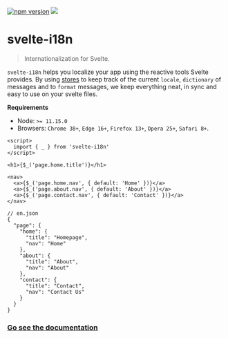 [![npm version](https://badge.fury.io/js/svelte-i18n.svg)](https://badge.fury.io/js/svelte-i18n) ![](https://github.com/kaisermann/svelte-i18n/workflows/CI/badge.svg)

# svelte-i18n

> Internationalization for Svelte.

`svelte-i18n` helps you localize your app using the reactive tools Svelte provides. By using [stores](https://svelte.dev/docs#svelte_store) to keep track of the current `locale`, `dictionary` of messages and to `format` messages, we keep everything neat, in sync and easy to use on your svelte files.

**Requirements**

- Node: `>= 11.15.0`
- Browsers: `Chrome 38+`, `Edge 16+`, `Firefox 13+`, `Opera 25+`, `Safari 8+`.

```svelte
<script>
  import { _ } from 'svelte-i18n'
</script>

<h1>{$_('page.home.title')}</h1>

<nav>
  <a>{$_('page.home.nav', { default: 'Home' })}</a>
  <a>{$_('page.about.nav', { default: 'About' })}</a>
  <a>{$_('page.contact.nav', { default: 'Contact' })}</a>
</nav>
```

```jsonc
// en.json
{
  "page": {
    "home": {
      "title": "Homepage",
      "nav": "Home"
    },
    "about": {
      "title": "About",
      "nav": "About"
    },
    "contact": {
      "title": "Contact",
      "nav": "Contact Us"
    }
  }
}
```

### [Go see the documentation](/docs/Getting%20Started.md)
